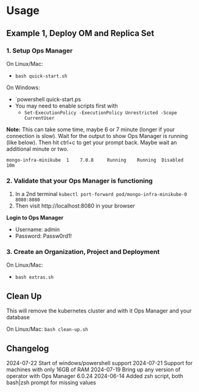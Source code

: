 # Usage

## Example 1, Deploy OM and Replica Set

### 1. Setup Ops Manager

On Linux/Mac:
- `bash quick-start.sh`

On Windows:
- `powershell quick-start.ps
- You may need to enable scripts first with
  - `Set-ExecutionPolicy -ExecutionPolicy Unrestricted -Scope CurrentUser`

**Note:** This can take some time, maybe 6 or 7 minute (longer if your connection is slow). Wait for the output to show Ops Manager is running (like below). Then hit ctrl+c to get your prompt back. Maybe wait an additional minute or two.
```
mongo-infra-minikube  1    7.0.8     Running    Running  Disabled    10m     
```

### 2. Validate that your Ops Manager is functioning

1. In a 2nd terminal `kubectl port-forward pod/mongo-infra-minikube-0 8080:8080`
2. Then visit http://localhost:8080 in your browser

**Login to Ops Manager**
- Username: admin
- Password: Passw0rd1!

### 3. Create an Organization, Project and Deployment

On Linux/Mac:
- `bash extras.sh`

## Clean Up

This will remove the kubernetes cluster and with it Ops Manager and your database

On Linux/Mac:
`bash clean-up.sh`

## Changelog
2024-07-22 Start of windows/powershell support
2024-07-21 Support for machines with only 16GB of RAM
2024-07-19 Bring up any version of operator with Ops Manager 6.0.24
2024-06-14 Added zsh script, both bash|zsh prompt for missing values
